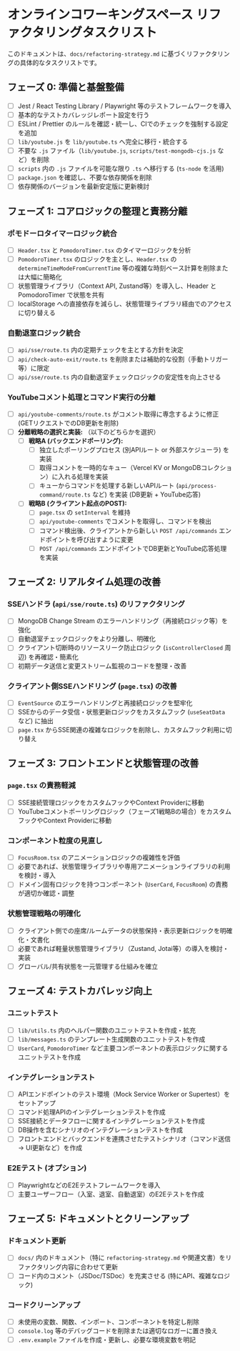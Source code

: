 # オンラインコワーキングスペース リファクタリングタスクリスト

このドキュメントは、`docs/refactoring-strategy.md` に基づくリファクタリングの具体的なタスクリストです。

## フェーズ 0: 準備と基盤整備

- [ ] Jest / React Testing Library / Playwright 等のテストフレームワークを導入
- [ ] 基本的なテストカバレッジレポート設定を行う
- [ ] ESLint / Prettier のルールを確認・統一し、CIでのチェックを強制する設定を追加
- [ ] `lib/youtube.js` を `lib/youtube.ts` へ完全に移行・統合する
- [ ] 不要な `.js` ファイル（`lib/youtube.js`, `scripts/test-mongodb-cjs.js` など）を削除
- [ ] `scripts` 内の `.js` ファイルを可能な限り `.ts` へ移行する (`ts-node` を活用)
- [ ] `package.json` を確認し、不要な依存関係を削除
- [ ] 依存関係のバージョンを最新安定版に更新検討

## フェーズ 1: コアロジックの整理と責務分離

### ポモドーロタイマーロジック統合
- [ ] `Header.tsx` と `PomodoroTimer.tsx` のタイマーロジックを分析
- [ ] `PomodoroTimer.tsx` のロジックを主とし、`Header.tsx` の `determineTimeModeFromCurrentTime` 等の複雑な時刻ベース計算を削除または大幅に簡略化
- [ ] 状態管理ライブラリ（Context API, Zustand等）を導入し、Header と PomodoroTimer で状態を共有
- [ ] localStorage への直接依存を減らし、状態管理ライブラリ経由でのアクセスに切り替える

### 自動退室ロジック統合
- [ ] `api/sse/route.ts` 内の定期チェックを主とする方針を決定
- [ ] `api/check-auto-exit/route.ts` を削除または補助的な役割（手動トリガー等）に限定
- [ ] `api/sse/route.ts` 内の自動退室チェックロジックの安定性を向上させる

### YouTubeコメント処理とコマンド実行の分離
- [ ] `api/youtube-comments/route.ts` がコメント取得に専念するように修正 (GETリクエストでのDB更新を削除)
- [ ] **分離戦略の選択と実装:** （以下のどちらかを選択）
    - [ ] **戦略A (バックエンドポーリング):**
        - [ ] 独立したポーリングプロセス (別APIルート or 外部スケジューラ) を実装
        - [ ] 取得コメントを一時的なキュー（Vercel KV or MongoDBコレクション）に入れる処理を実装
        - [ ] キューからコマンドを処理する新しいAPIルート (`api/process-command/route.ts` など) を実装 (DB更新 + YouTube応答)
    - [ ] **戦略B (クライアント起点のPOST):**
        - [ ] `page.tsx` の `setInterval` を維持
        - [ ] `api/youtube-comments` でコメントを取得し、コマンドを検出
        - [ ] コマンド検出後、クライアントから新しい `POST /api/commands` エンドポイントを呼び出すように変更
        - [ ] `POST /api/commands` エンドポイントでDB更新とYouTube応答処理を実装

## フェーズ 2: リアルタイム処理の改善

### SSEハンドラ (`api/sse/route.ts`) のリファクタリング
- [ ] MongoDB Change Stream のエラーハンドリング（再接続ロジック等）を強化
- [ ] 自動退室チェックロジックをより分離し、明確化
- [ ] クライアント切断時のリソースリーク防止ロジック (`isControllerClosed` 周辺) を再確認・簡素化
- [ ] 初期データ送信と変更ストリーム監視のコードを整理・改善

### クライアント側SSEハンドリング (`page.tsx`) の改善
- [ ] `EventSource` のエラーハンドリングと再接続ロジックを堅牢化
- [ ] SSEからのデータ受信・状態更新ロジックをカスタムフック (`useSeatData` など) に抽出
- [ ] `page.tsx` からSSE関連の複雑なロジックを削除し、カスタムフック利用に切り替え

## フェーズ 3: フロントエンドと状態管理の改善

### `page.tsx` の責務軽減
- [ ] SSE接続管理ロジックをカスタムフックやContext Providerに移動
- [ ] YouTubeコメントポーリングロジック（フェーズ1戦略Bの場合）をカスタムフックやContext Providerに移動

### コンポーネント粒度の見直し
- [ ] `FocusRoom.tsx` のアニメーションロジックの複雑性を評価
- [ ] 必要であれば、状態管理ライブラリや専用アニメーションライブラリの利用を検討・導入
- [ ] ドメイン固有ロジックを持つコンポーネント (`UserCard`, `FocusRoom`) の責務が適切か確認・調整

### 状態管理戦略の明確化
- [ ] クライアント側での座席/ルームデータの状態保持・表示更新ロジックを明確化・文書化
- [ ] 必要であれば軽量状態管理ライブラリ（Zustand, Jotai等）の導入を検討・実装
- [ ] グローバル/共有状態を一元管理する仕組みを確立

## フェーズ 4: テストカバレッジ向上

### ユニットテスト
- [ ] `lib/utils.ts` 内のヘルパー関数のユニットテストを作成・拡充
- [ ] `lib/messages.ts` のテンプレート生成関数のユニットテストを作成
- [ ] `UserCard`, `PomodoroTimer` など主要コンポーネントの表示ロジックに関するユニットテストを作成

### インテグレーションテスト
- [ ] APIエンドポイントのテスト環境（Mock Service Worker or Supertest）をセットアップ
- [ ] コマンド処理APIのインテグレーションテストを作成
- [ ] SSE接続とデータフローに関するインテグレーションテストを作成
- [ ] DB操作を含むシナリオのインテグレーションテストを作成
- [ ] フロントエンドとバックエンドを連携させたテストシナリオ（コマンド送信 → UI更新など）を作成

### E2Eテスト (オプション)
- [ ] PlaywrightなどのE2Eテストフレームワークを導入
- [ ] 主要ユーザーフロー（入室、退室、自動退室）のE2Eテストを作成

## フェーズ 5: ドキュメントとクリーンアップ

### ドキュメント更新
- [ ] `docs/` 内のドキュメント（特に `refactoring-strategy.md` や関連文書）をリファクタリング内容に合わせて更新
- [ ] コード内のコメント（JSDoc/TSDoc）を充実させる (特にAPI、複雑なロジック)

### コードクリーンアップ
- [ ] 未使用の変数、関数、インポート、コンポーネントを特定し削除
- [ ] `console.log` 等のデバッグコードを削除または適切なロガーに置き換え
- [ ] `.env.example` ファイルを作成・更新し、必要な環境変数を明記 